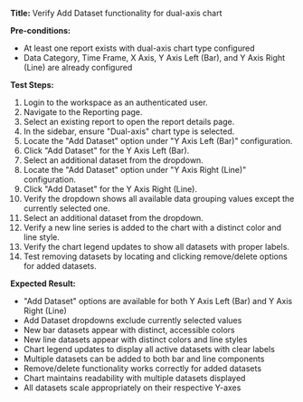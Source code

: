 **Title:** Verify Add Dataset functionality for dual-axis chart

**Pre-conditions:**
* At least one report exists with dual-axis chart type configured
* Data Category, Time Frame, X Axis, Y Axis Left (Bar), and Y Axis Right (Line) are already configured

**Test Steps:**
1. Login to the workspace as an authenticated user.
1. Navigate to the Reporting page.
2. Select an existing report to open the report details page.
3. In the sidebar, ensure "Dual-axis" chart type is selected.
4. Locate the "Add Dataset" option under "Y Axis Left (Bar)" configuration.
5. Click "Add Dataset" for the Y Axis Left (Bar).
7. Select an additional dataset from the dropdown.
9. Locate the "Add Dataset" option under "Y Axis Right (Line)" configuration.
10. Click "Add Dataset" for the Y Axis Right (Line).
11. Verify the dropdown shows all available data grouping values except the currently selected one.
12. Select an additional dataset from the dropdown.
13. Verify a new line series is added to the chart with a distinct color and line style.
14. Verify the chart legend updates to show all datasets with proper labels.
15. Test removing datasets by locating and clicking remove/delete options for added datasets.

**Expected Result:**
* "Add Dataset" options are available for both Y Axis Left (Bar) and Y Axis Right (Line)
* Add Dataset dropdowns exclude currently selected values
* New bar datasets appear with distinct, accessible colors
* New line datasets appear with distinct colors and line styles
* Chart legend updates to display all active datasets with clear labels
* Multiple datasets can be added to both bar and line components
* Remove/delete functionality works correctly for added datasets
* Chart maintains readability with multiple datasets displayed
* All datasets scale appropriately on their respective Y-axes